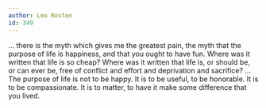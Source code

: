 ```yaml
---
author: Leo Rosten
id: 349
---
```


... there is the myth which gives me the greatest pain, the myth that the purpose of life is happiness, and that you ought to have fun. Where was it written that life is so cheap? Where was it written that life is, or should be, or can ever be, free of conflict and effort and deprivation and sacrifice? ...
The purpose of life is not to be happy. It is to be useful, to be honorable. It is to be compassionate. It is to matter, to have it make some difference that you lived.